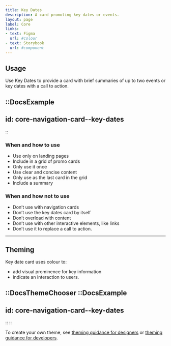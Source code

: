 ```yaml
---
title: Key Dates
description: A card promoting key dates or events.
layout: page
label: Core
links:
- text: Figma
  url: #colour
- text: Storybook
  url: #component
---
```


## Usage

Use Key Dates to provide a card with brief summaries of up to two events or key dates with a call to action.

::DocsExample
---
id: core-navigation-card--key-dates
---
::

### When and how to use

- Use only on landing pages
- Include in a grid of promo cards
- Only use it once
- Use clear and concise content
- Only use as the last card in the grid
- Include a summary

### When and how not to use

- Don’t use with navigation cards
- Don’t use the key dates card by itself
- Don’t overload with content
- Don’t use with other interactive elements, like links
- Don’t use it to replace a call to action.

---

## Theming

Key date card uses colour to:

- add visual prominence for key information
- indicate an interaction to users.

::DocsThemeChooser
  ::DocsExample
  ---
  id: core-navigation-card--key-dates
  ---
  ::
::

To create your own theme, see [theming guidance for designers](https://www.vic.gov.au) or [theming guidance for developers](https://www.vic.gov.au).
